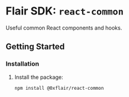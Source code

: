 # Flair SDK: `react-common`

Useful common React components and hooks.

## Getting Started

### Installation

1. Install the package:

   ```sh
   npm install @0xflair/react-common
   ```
